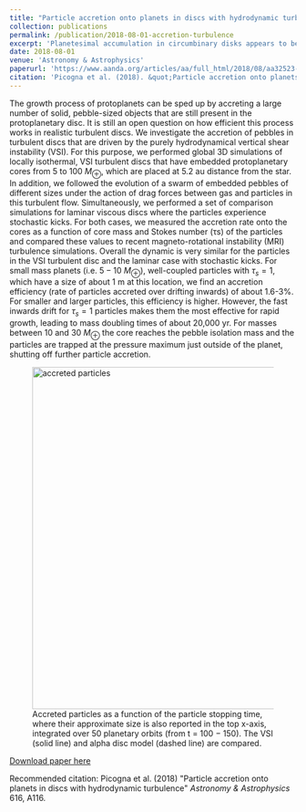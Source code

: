 ```yaml
---
title: "Particle accretion onto planets in discs with hydrodynamic turbulence"
collection: publications
permalink: /publication/2018-08-01-accretion-turbulence
excerpt: 'Planetesimal accumulation in circumbinary disks appears to be prevented close to the stellar pair by the gravitational perturbations of the circumbinary disk. The observed planets possibly formed in the outer regions of the disk and then migrated inside by tidal interaction with the disk.'
date: 2018-08-01
venue: 'Astronomy & Astrophysics'
paperurl: 'https://www.aanda.org/articles/aa/full_html/2018/08/aa32523-17/aa32523-17.html'
citation: 'Picogna et al. (2018). &quot;Particle accretion onto planets in discs with hydrodynamic turbulence.&quot; <i>Astronomy & Astrophysics</i>. 616, A116.'
---
```

The growth process of protoplanets can be sped up by accreting a large number of solid, pebble-sized objects that are still present in the protoplanetary disc. It is still an open question on how efficient this process works in realistic turbulent discs. We investigate the accretion of pebbles in turbulent discs that are driven by the purely hydrodynamical vertical shear instability (VSI). For this purpose, we performed global 3D simulations of locally isothermal, VSI turbulent discs that have embedded protoplanetary cores from $5$ to $100$ $M_\oplus$, which are placed at $5.2$ au distance from the star. In addition, we followed the evolution of a swarm of embedded pebbles of different sizes under the action of drag forces between gas and particles in this turbulent flow. Simultaneously, we performed a set of comparison simulations for laminar viscous discs where the particles experience stochastic kicks. For both cases, we measured the accretion rate onto the cores as a function of core mass and Stokes number (τs) of the particles and compared these values to recent magneto-rotational instability (MRI) turbulence simulations. Overall the dynamic is very similar for the particles in the VSI turbulent disc and the laminar case with stochastic kicks. For small mass planets (i.e. $5-10$ $M_\oplus$), well-coupled particles with $\tau_s = 1$, which have a size of about 1 m at this location, we find an accretion efficiency (rate of particles accreted over drifting inwards) of about 1.6-3\%. For smaller and larger particles, this efficiency is higher. However, the fast inwards drift for $\tau_s = 1$ particles makes them the most effective for rapid growth, leading to mass doubling times of about 20,000 yr. For masses between $10$ and $30$ $M_\oplus$ the core reaches the pebble isolation mass and the particles are trapped at the pressure maximum just outside of the planet, shutting off further particle accretion.

<figure>
  <img src="http://GiovanniPicogna.github.io/images/accretion-turbulence.png" alt="accreted particles" width="600"/>
  <figcaption>Accreted particles as a function of the particle stopping time, where their approximate size is also reported in the top x-axis, integrated over 50 planetary orbits (from t = 100 − 150). The VSI (solid line) and alpha disc model (dashed line) are compared.</figcaption>
</figure>

[Download paper here](http://GiovanniPicogna.github.io/files/accretion-turbulence.pdf)

Recommended citation: Picogna et al. (2018) "Particle accretion onto planets in discs with hydrodynamic turbulence" <i>Astronomy & Astrophysics</i> 616, A116.